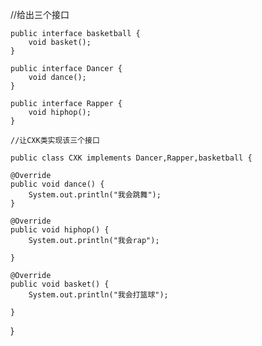 //给出三个接口

```
public interface basketball {
    void basket();
}

public interface Dancer {
    void dance();
}

public interface Rapper {
    void hiphop();
}

//让CXK类实现该三个接口

public class CXK implements Dancer,Rapper,basketball {
```



    @Override
    public void dance() {
        System.out.println("我会跳舞");
    }
    
    @Override
    public void hiphop() {
        System.out.println("我会rap");
    
    }
    
    @Override
    public void basket() {
        System.out.println("我会打篮球");
    
    }
}